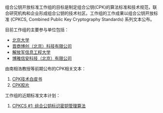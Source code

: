 组合公钥开放标准工作组的目标是制定组合公钥(CPK)的算法标准和技术规范，联合研究机构和企业形成组合公钥的技术社区。工作组的工作成果以组合公钥开放标准 (CPKCS, Combined Public Key Cryptography Standards) 系列文本公布。

目前工作组的主要参与单位包括：

 - [北京大学](http://www.pku.edu.cn)
 - [晋商博创（北京）科技有限公司](http://www.com)
 - [解放军信息工程大学](http://zhaosheng.plaieu.edu.cn)
 - [博雅信安科技（北京）有限公司](http://www.boyasecurity.com)

由南相浩教授等前期公布的CPK相关文本：

1. [CPK技术白皮书](https://github.com/CombinedPublicKey/Website/tree/master/docs)
2. [CPK胶片](https://github.com/CombinedPublicKey/Website/tree/master/slides)

工作组的近期标准文本计划：

 1. [CPKCS #1: 组合公钥标识密钥管理算法](http://combinedpublickey.org/drafts/cpkcs1.html)

<!--
 2. [CPKCS #2: 组合公钥算法标识规范](http://combinedpublickey.org/drafts/cpkcs2.html)
 3. [CPKCS #3: 组合公钥密码消息格式规范](http://combinedpublickey.org/drafts/cpkcs3.html)
 4. [CPKCS #4: 组合公钥密码设备编程接口规范](http://combinedpublickey.org/drafts/cpkcs4.html)
-->

